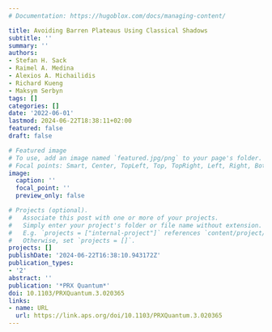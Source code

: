 ```yaml
---
# Documentation: https://hugoblox.com/docs/managing-content/

title: Avoiding Barren Plateaus Using Classical Shadows
subtitle: ''
summary: ''
authors:
- Stefan H. Sack
- Raimel A. Medina
- Alexios A. Michailidis
- Richard Kueng
- Maksym Serbyn
tags: []
categories: []
date: '2022-06-01'
lastmod: 2024-06-22T18:38:11+02:00
featured: false
draft: false

# Featured image
# To use, add an image named `featured.jpg/png` to your page's folder.
# Focal points: Smart, Center, TopLeft, Top, TopRight, Left, Right, BottomLeft, Bottom, BottomRight.
image:
  caption: ''
  focal_point: ''
  preview_only: false

# Projects (optional).
#   Associate this post with one or more of your projects.
#   Simply enter your project's folder or file name without extension.
#   E.g. `projects = ["internal-project"]` references `content/project/deep-learning/index.md`.
#   Otherwise, set `projects = []`.
projects: []
publishDate: '2024-06-22T16:38:10.943172Z'
publication_types:
- '2'
abstract: ''
publication: '*PRX Quantum*'
doi: 10.1103/PRXQuantum.3.020365
links:
- name: URL
  url: https://link.aps.org/doi/10.1103/PRXQuantum.3.020365
---
```

